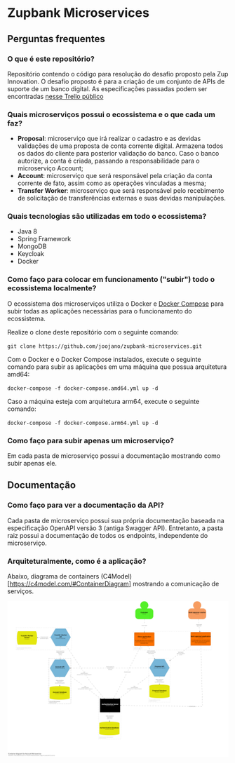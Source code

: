 # Zupbank Microservices

## Perguntas frequentes

### O que é este repositório?

Repositório contendo o código para resolução do desafio proposto pela Zup Innovation. O desafio proposto é para a criação de um conjunto de APIs de suporte de um banco digital. As especificações passadas podem ser encontradas [nesse Trello público](https://trello.com/b/aiSaSAbi/nosso-banco-digital)

### Quais microserviços possui o ecossistema e o que cada um faz?

- **Proposal**: microserviço que irá realizar o cadastro e as devidas validações de uma proposta de conta corrente digital. Armazena todos os dados do cliente para posterior validação do banco. Caso o banco autorize, a conta é criada, passando a responsabilidade para o microserviço Account;
- **Account**: microserviço que será responsável pela criação da conta corrente de fato, assim como as operações vinculadas a mesma;
- **Transfer Worker**: microserviço que será responsável pelo recebimento de solicitação de transferências externas e suas devidas manipulações.

### Quais tecnologias são utilizadas em todo o ecossistema?
- Java 8
- Spring Framework
- MongoDB
- Keycloak
- Docker

### Como faço para colocar em funcionamento ("subir") todo o ecossistema localmente?

O ecossistema dos microserviços utiliza o Docker e [Docker Compose](https://docs.docker.com/compose/) para subir todas as aplicações necessárias para o funcionamento do ecossistema.

Realize o clone deste repositório com o seguinte comando: 

`git clone https://github.com/joojano/zupbank-microservices.git`

Com o Docker e o Docker Compose instalados, execute o seguinte comando para subir as aplicações em uma máquina que possua arquitetura amd64:

`docker-compose -f docker-compose.amd64.yml up -d`

Caso a máquina esteja com arquitetura arm64, execute o seguinte comando:

`docker-compose -f docker-compose.arm64.yml up -d`

### Como faço para subir apenas um microserviço?

Em cada pasta de microserviço possui a documentação mostrando como subir apenas ele.

## Documentação

### Como faço para ver a documentação da API?

Cada pasta de microserviço possui sua própria documentação baseada na especificação OpenAPI versão 3 (antiga Swagger API). Entretanto, a pasta raiz possui a documentação de todos os endpoints, independente do microserviço.

### Arquiteturalmente, como é a aplicação?

Abaixo, diagrama de containers (C4Model)[https://c4model.com/#ContainerDiagram] mostrando a comunicação de serviços.

![diagram](docs/container-diagram.png)
